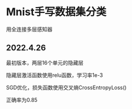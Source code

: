 # Mnist手写数据集分类
用全连接多层感知器

## 2022.4.26
最初版本，两层16个单元的隐藏层

隐藏层激活函数使用relu函数，学习率1e-3

SGD优化，损失函数使用交叉熵CrossEntropyLoss()

正确率为0.85